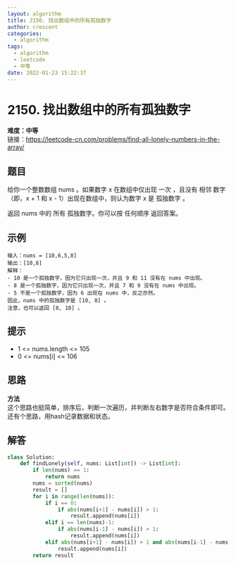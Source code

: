 ```yaml
---
layout: algorithm
title: 2150. 找出数组中的所有孤独数字
author: crescent
categories:
  - algorithm
tags:
  - algorithm
  - leetcode
  - 中等
date: 2022-01-23 15:22:37
---
```

# 2150. 找出数组中的所有孤独数字
**难度：中等**  
链接：https://leetcode-cn.com/problems/find-all-lonely-numbers-in-the-array/
## 题目
给你一个整数数组 nums 。如果数字 x 在数组中仅出现 一次 ，且没有 相邻 数字（即，x + 1 和 x - 1）出现在数组中，则认为数字 x 是 孤独数字 。

返回 nums 中的 所有 孤独数字。你可以按 任何顺序 返回答案。

## 示例
```
输入：nums = [10,6,5,8]
输出：[10,8]
解释：
- 10 是一个孤独数字，因为它只出现一次，并且 9 和 11 没有在 nums 中出现。
- 8 是一个孤独数字，因为它只出现一次，并且 7 和 9 没有在 nums 中出现。
- 5 不是一个孤独数字，因为 6 出现在 nums 中，反之亦然。
因此，nums 中的孤独数字是 [10, 8] 。
注意，也可以返回 [8, 10] 。
```

## 提示
+ 1 <= nums.length <= 105
+ 0 <= nums[i] <= 106

## 思路
**方法**  
这个思路也挺简单，排序后，判断一次遍历，并判断左右数字是否符合条件即可。  
还有个思路，用hash记录数据和状态。

## 解答
``` python
class Solution:
    def findLonely(self, nums: List[int]) -> List[int]:
        if len(nums) == 1:
            return nums
        nums = sorted(nums)
        result = []
        for i in range(len(nums)):
            if i == 0:
                if abs(nums[i+1] - nums[i]) > 1:
                    result.append(nums[i])
            elif i == len(nums)-1:
                if abs(nums[i-1] - nums[i]) > 1:
                    result.append(nums[i])
            elif abs(nums[i+1] - nums[i]) > 1 and abs(nums[i-1] - nums[i]) > 1:
                result.append(nums[i])
        return result
```